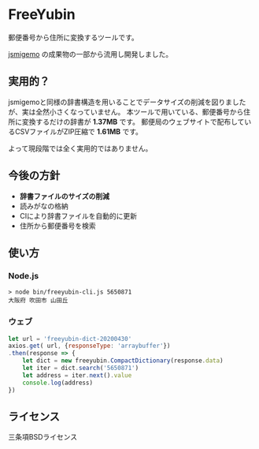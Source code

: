 # FreeYubin

郵便番号から住所に変換するツールです。

[jsmigemo](https://github.com/oguna/jsmigemo) の成果物の一部から流用し開発しました。

## 実用的？

jsmigemoと同様の辞書構造を用いることでデータサイズの削減を図りましたが、実は全然小さくなっていません。
本ツールで用いている、郵便番号から住所に変換するだけの辞書が **1.37MB** です。
郵便局のウェブサイトで配布しているCSVファイルがZIP圧縮で **1.61MB** です。

よって現段階では全く実用的ではありません。

## 今後の方針

- **辞書ファイルのサイズの削減**
- 読みがなの格納
- CIにより辞書ファイルを自動的に更新
- 住所から郵便番号を検索

## 使い方

### Node.js

```shell
> node bin/freeyubin-cli.js 5650871
大阪府 吹田市 山田丘
```

### ウェブ

```js
let url = 'freeyubin-dict-20200430'
axios.get( url, {responseType: 'arraybuffer'})
.then(response => {
    let dict = new freeyubin.CompactDictionary(response.data)
    let iter = dict.search('5650871')
    let address = iter.next().value
    console.log(address)
})
```

## ライセンス

三条項BSDライセンス